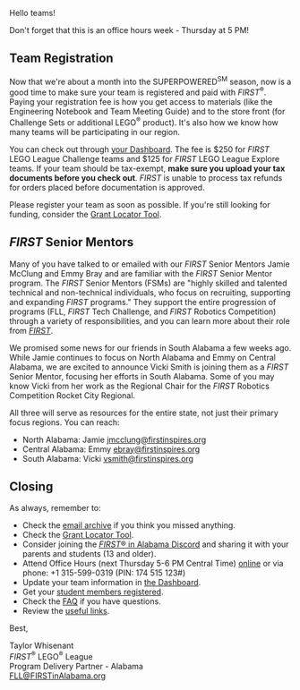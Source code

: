 Hello teams!

Don't forget that this is an office hours week - Thursday at 5 PM!

## Team Registration

Now that we're about a month into the SUPERPOWERED<sup>SM</sup> season, now is a good time to make sure your team is registered and paid with *FIRST*<sup>&reg;</sup>. Paying your registration fee is how you get access to materials (like the Engineering Notebook and Team Meeting Guide) and to the store front (for Challenge Sets or additional LEGO<sup>&reg;</sup> product). It's also how we know how many teams will be participating in our region.

You can check out through [your Dashboard](https://my.firstinspires.org/Dashboard/). The fee is \$250 for *FIRST* LEGO League Challenge teams and \$125 for *FIRST* LEGO League Explore teams. If your team should be tax-exempt, **make sure you upload your tax documents before you check out**. *FIRST* is unable to process tax refunds for orders placed before documentation is approved.

Please register your team as soon as possible. If you're still looking for funding, consider the [Grant Locator Tool](https://www.firstinspires.org/robotics/team-grants).


## *FIRST* Senior Mentors

Many of you have talked to or emailed with our *FIRST* Senior Mentors Jamie McClung and Emmy Bray and are familiar with the *FIRST* Senior Mentor program. The *FIRST* Senior Mentors (FSMs) are "highly skilled and talented technical and non-technical individuals, who focus on recruiting, supporting and expanding *FIRST* programs." They support the entire progression of programs (FLL, *FIRST* Tech Challenge, and *FIRST* Robotics Competition) through a variety of responsibilities, and you can learn more about their role from [*FIRST*](https://www.firstinspires.org/ways-to-help/volunteer/senior-mentors).

We promised some news for our friends in South Alabama a few weeks ago. While Jamie continues to focus on North Alabama and Emmy on Central Alabama, we are excited to announce Vicki Smith is joining them as a *FIRST* Senior Mentor, focusing her efforts in South Alabama. Some of you may know Vicki from her work as the Regional Chair for the *FIRST* Robotics Competition Rocket City Regional. 
 
All three will serve as resources for the entire state, not just their primary focus regions. You can reach:
- North Alabama: Jamie [jmcclung@firstinspires.org](mailto:jmcclung@firstinspires.org)
- Central Alabama: Emmy [ebray@firstinspires.org](mailto:ebray@firstinspires.org)
- South Alabama: Vicki [vsmith@firstinspires.org](mailto:vsmith@firstinspires.org)


## Closing

As always, remember to:
- Check the [email archive](https://github.com/drewwhis/alabama-first-lego-league/tree/main/2022-2023/email-blasts) if you think you missed anything.
- Check the [Grant Locator Tool](https://www.firstinspires.org/robotics/team-grants).
- Consider joining the [*FIRST*&reg; in Alabama Discord](http://discord.gg/XfurbWERQ8) and sharing it with your parents and students (13 and older).
- Attend Office Hours (next Thursday 5-6 PM Central Time) [online](https://meet.google.com/mso-yhrn-brp) or via phone: +1 315-599-0319 (PIN: 174 515 123#)
- Update your team information in [the Dashboard](https://my.firstinspires.org/Dashboard/).
- Get your [student members registered](https://www.firstinspires.org/resource-library/youth-registration-system).
- Check the [FAQ](https://github.com/drewwhis/alabama-first-lego-league/wiki/Frequently-Asked-Questions) if you have questions.
- Review the [useful links](https://github.com/drewwhis/alabama-first-lego-league/wiki/Useful-Links).


Best,
<p>
  Taylor Whisenant<br />
  <i>FIRST</i><sup>&reg;</sup> LEGO<sup>&reg;</sup> League<br />
  Program Delivery Partner - Alabama<br >
  <a href="mailto:fll@firstinalabama.org">FLL@FIRSTinAlabama.org</a>
</p>